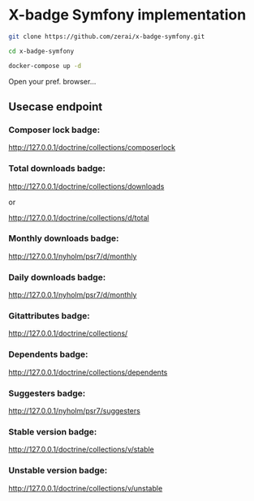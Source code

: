 # X-badge Symfony implementation



```bash
git clone https://github.com/zerai/x-badge-symfony.git

cd x-badge-symfony

docker-compose up -d
```

Open your pref. browser...

## Usecase endpoint 

### Composer lock badge:

http://127.0.0.1/doctrine/collections/composerlock

### Total downloads badge:

http://127.0.0.1/doctrine/collections/downloads

or

http://127.0.0.1/doctrine/collections/d/total

### Monthly downloads badge:

http://127.0.0.1/nyholm/psr7/d/monthly

### Daily downloads badge:

http://127.0.0.1/nyholm/psr7/d/monthly

### Gitattributes badge:

http://127.0.0.1/doctrine/collections/

### Dependents badge:

http://127.0.0.1/doctrine/collections/dependents

### Suggesters badge:

http://127.0.0.1/nyholm/psr7/suggesters

### Stable version badge:

http://127.0.0.1/doctrine/collections/v/stable

### Unstable version badge:

http://127.0.0.1/doctrine/collections/v/unstable
